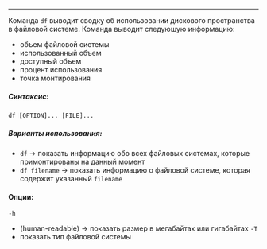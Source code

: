 ___
Команда `df`  выводит сводку об использовании дискового пространства в файловой системе. Команда выводит следующую информацию:
- объем файловой системы
- использованный объем
- доступный объем
- процент использования
- точка монтирования
##### Синтаксис:

```
df [OPTION]... [FILE]...
```
##### Варианты использования:

- `df` -> показать информацию обо всех файловых системах, которые примонтированы на данный момент
- `df filename` -> показать информацию о файловой системе, которая содержит указанный `filename`
#### Опции:

`-h`
- (human-readable) -> показать размер в мегабайтах или гигабайтах
`-T`
- показать тип файловой системы

